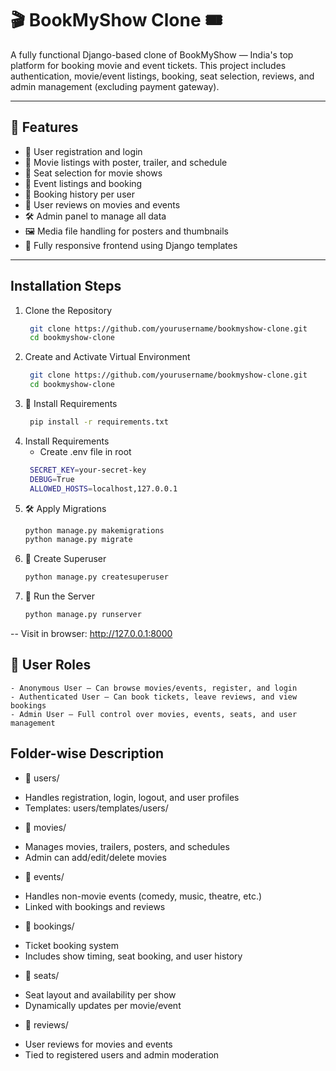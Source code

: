 # 🎬 BookMyShow Clone 🎟️

A fully functional Django-based clone of BookMyShow — India's top platform for booking movie and event tickets. This project includes authentication, movie/event listings, booking, seat selection, reviews, and admin management (excluding payment gateway).

---

## 🚀 Features

* 🔐 User registration and login
* 🎥 Movie listings with poster, trailer, and schedule
* 🎫 Seat selection for movie shows
* 📆 Event listings and booking
* 📜 Booking history per user
* 📝 User reviews on movies and events
* 🛠 Admin panel to manage all data
* 🖼 Media file handling for posters and thumbnails
* 📱 Fully responsive frontend using Django templates

---

## Installation Steps

1. Clone the Repository
   ````sh
    git clone https://github.com/yourusername/bookmyshow-clone.git
    cd bookmyshow-clone

2. Create and Activate Virtual Environment
   ````sh
    git clone https://github.com/yourusername/bookmyshow-clone.git
    cd bookmyshow-clone

3. 📄 Install Requirements
   ````sh
    pip install -r requirements.txt

4. Install Requirements
   - Create .env file in root
   ````sh
    SECRET_KEY=your-secret-key
    DEBUG=True
    ALLOWED_HOSTS=localhost,127.0.0.1

5. 🛠 Apply Migrations
    ````sh
    python manage.py makemigrations
    python manage.py migrate

6. 👤 Create Superuser
    ````sh
    python manage.py createsuperuser

7. 🏁 Run the Server
    ````sh
    python manage.py runserver

-- Visit in browser: http://127.0.0.1:8000


 ## 👤 User Roles
    - Anonymous User — Can browse movies/events, register, and login
    - Authenticated User — Can book tickets, leave reviews, and view bookings
    - Admin User — Full control over movies, events, seats, and user management



 ## Folder-wise Description

  * 📁 users/

  - Handles registration, login, logout, and user profiles
  - Templates: users/templates/users/

  * 📁 movies/

  -  Manages movies, trailers, posters, and schedules
  -  Admin can add/edit/delete movies

  * 📁 events/

  - Handles non-movie events (comedy, music, theatre, etc.)
  - Linked with bookings and reviews

  * 📁 bookings/

  - Ticket booking system
  - Includes show timing, seat booking, and user history

  * 📁 seats/

  - Seat layout and availability per show
  - Dynamically updates per movie/event

  *  📁 reviews/

  - User reviews for movies and events
  - Tied to registered users and admin moderation
